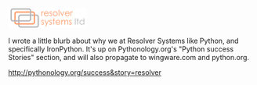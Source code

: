 <!--
.. title: IronPython at Resolver Systems
.. slug: ironpython-at-resolver-systems
.. date: 2008-08-01 01:12:17-05:00
.. tags: Python,Software,Presentations
.. category: Python
.. link: 
.. description: 
.. type: text
-->


![Resolver Systems logo](/files/2008/08/resolversystems-logo-web.png)

I wrote a little blurb about why we at Resolver Systems like Python, and
specifically IronPython. It's up on Pythonology.org's "Python success
Stories" section, and will also propagate to wingware.com and
python.org.

<http://pythonology.org/success&story=resolver>